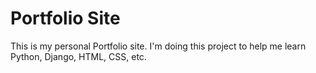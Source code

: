 # Portfolio Site
This is my personal Portfolio site. I'm doing this project to help me learn Python, Django, HTML, CSS, etc.
